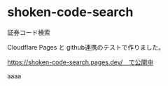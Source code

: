 # shoken-code-search
証券コード検索

Cloudflare Pages と github連携のテストで作りました。

https://shoken-code-search.pages.dev/　で公開中


aaaa

